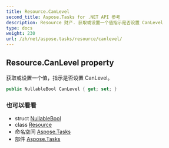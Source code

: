 ```yaml
---
title: Resource.CanLevel
second_title: Aspose.Tasks for .NET API 参考
description: Resource 财产. 获取或设置一个值指示是否设置 CanLevel
type: docs
weight: 230
url: /zh/net/aspose.tasks/resource/canlevel/
---
```

## Resource.CanLevel property

获取或设置一个值，指示是否设置 CanLevel。

```csharp
public NullableBool CanLevel { get; set; }
```

### 也可以看看

* struct [NullableBool](../../nullablebool/)
* class [Resource](../)
* 命名空间 [Aspose.Tasks](../../resource/)
* 部件 [Aspose.Tasks](../../../)


